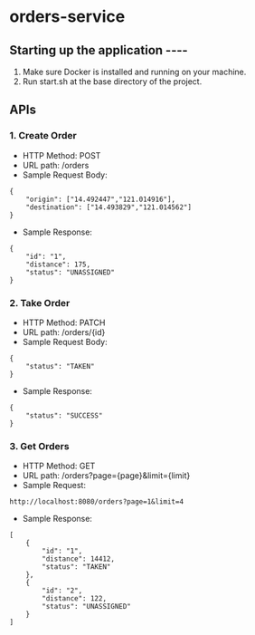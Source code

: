 # orders-service

## Starting up the application ----
1. Make sure Docker is installed and running on your machine.
2. Run start.sh at the base directory of the project.


## APIs

### 1.  Create Order
 - HTTP Method: POST
 - URL path: /orders
 - Sample Request Body:
 
```
{
    "origin": ["14.492447","121.014916"],
    "destination": ["14.493829","121.014562"]
}
```

- Sample Response:

```
{
    "id": "1",
    "distance": 175,
    "status": "UNASSIGNED"
}
```

### 2. Take Order
 - HTTP Method: PATCH
 - URL path: /orders/{id}
 - Sample Request Body:
 
```
{
    "status": "TAKEN"
}
```
- Sample Response:

```
{
    "status": "SUCCESS"
}
```

### 3. Get Orders
 - HTTP Method: GET
 - URL path: /orders?page={page}&limit={limit}
 - Sample Request:

```
http://localhost:8080/orders?page=1&limit=4
```
- Sample Response:

```
[
    {
        "id": "1",
        "distance": 14412,
        "status": "TAKEN"
    },
    {
        "id": "2",
        "distance": 122,
        "status": "UNASSIGNED"
    }
]
```